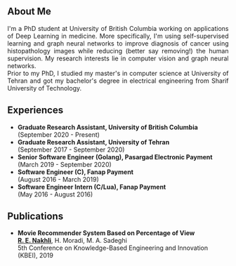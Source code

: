 ## About Me

<div style="text-align: justify"> 
I'm a PhD student at University of British Columbia working on applications of Deep Learning in medicine. More specifically, I'm using self-supervised learning and graph neural networks to improve diagnosis of cancer using histopathology images while reducing (better say removing!) the human supervision. My research interests lie in computer vision and graph neural networks. 
<br> Prior to my PhD, I studied my master's in computer science at University of Tehran and got my bachelor's degree in electrical engineering from Sharif University of Technology. 
</div>

## Experiences

- **Graduate Research Assistant, University of British Columbia** <br> (September 2020 - Present)
- **Graduate Research Assistant, University of Tehran** <br> (September 2017 - September 2020)
- **Senior Software Engineer (Golang), Pasargad Electronic Payment** <br> (March 2019 - September 2020)
- **Software Engineer (C), Fanap Payment** <br> (August 2016 - March 2019)
- **Software Engineer Intern (C/Lua), Fanap Payment** <br> (May 2016 - August 2016)

## Publications

- **Movie Recommender System Based on Percentage of View** <br> **<u>R. E. Nakhli</u>**, H. Moradi, M. A. Sadeghi <br> 5th Conference on Knowledge-Based Engineering and Innovation (KBEI), 2019
